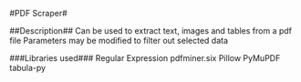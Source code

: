 #PDF Scraper#

##Description##
Can be used to extract text, images and tables from a pdf file
Parameters may be modified to filter out selected data

###Libraries used###
Regular Expression
pdfminer.six
Pillow
PyMuPDF
tabula-py

